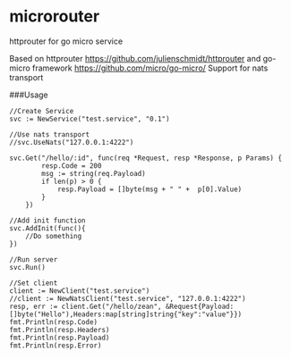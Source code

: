 # microrouter
httprouter for go micro service


Based on httprouter https://github.com/julienschmidt/httprouter
and go-micro framework https://github.com/micro/go-micro/
Support for nats transport


###Usage

```
//Create Service 
svc := NewService("test.service", "0.1")

//Use nats transport
//svc.UseNats("127.0.0.1:4222")

svc.Get("/hello/:id", func(req *Request, resp *Response, p Params) {
		resp.Code = 200
        msg := string(req.Payload)
		if len(p) > 0 {
			resp.Payload = []byte(msg + " " +  p[0].Value)
		}
	})

//Add init function
svc.AddInit(func(){
    //Do something
})

//Run server
svc.Run()

//Set client
client := NewClient("test.service")
//client := NewNatsClient("test.service", "127.0.0.1:4222")
resp, err := client.Get("/hello/zean", &Request{Payload:[]byte("Hello"),Headers:map[string]string{"key":"value"}})
fmt.Println(resp.Code)
fmt.Println(resp.Headers)
fmt.Println(resp.Payload)
fmt.Println(resp.Error)

```